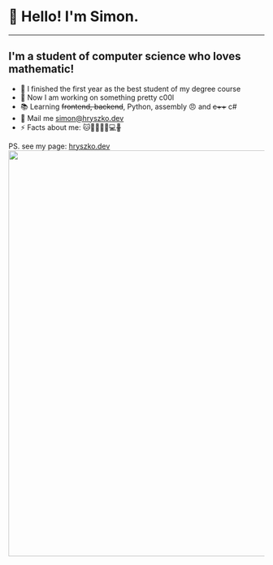 # 👋 Hello! I'm Simon.
---
## I'm a student of computer science who loves mathematic!
- 🥇 I finished the first year as the best student of my degree course
- 🔭 Now I am working on something pretty c00l
- 📚 Learning ~~frontend, backend~~, Python, assembly 😠 and ~~c++~~ c#
- 📩 Mail me simon@hryszko.dev
- ⚡ Facts about me: 🐱🌈👱🏿‍♂️💻~~🎸~~

PS. see my page: [hryszko.dev](//hryszko.dev)
<img src="https://wakatime.com/share/@b74ba3c5-2883-43ca-9833-799f8a50840a/1d8c8355-6831-4613-8915-53011826f8f5.svg" width="800px"/>
